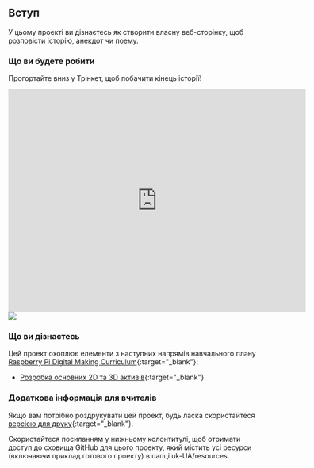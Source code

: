 ## Вступ

У цьому проекті ви дізнаєтесь як створити власну веб-сторінку, щоб розповісти історію, анекдот чи поему.

### Що ви будете робити

Прогортайте вниз у Трінкет, щоб побачити кінець історії!

<div class="trinket">
  <iframe src="https://trinket.io/embed/html/202fcd5e68?outputOnly=true&start=result" width="600" height="450" frameborder="0" marginwidth="0" marginheight="0" allowfullscreen>
  </iframe>
  <img src="images/story-final.png">
</div>

### Що ви дізнаєтесь

Цей проект охоплює елементи з наступних напрямів навчального плану [Raspberry Pi Digital Making Curriculum](http://rpf.io/curriculum){:target="_blank"}:

+ [Розробка основних 2D та 3D активів](https://www.raspberrypi.org/curriculum/design/creator){:target="_blank"}.

### Додаткова інформація для вчителів

Якщо вам потрібно роздрукувати цей проект, будь ласка скористайтеся [версією для друку](https://projects.raspberrypi.org/uk-UA/projects/tell-a-story/print){:target="_blank"}.

Скористайтеся посиланням у нижньому колонтитулі, щоб отримати доступ до сховища GitHub для цього проекту, який містить усі ресурси (включаючи приклад готового проекту) в папці uk-UA/resources.